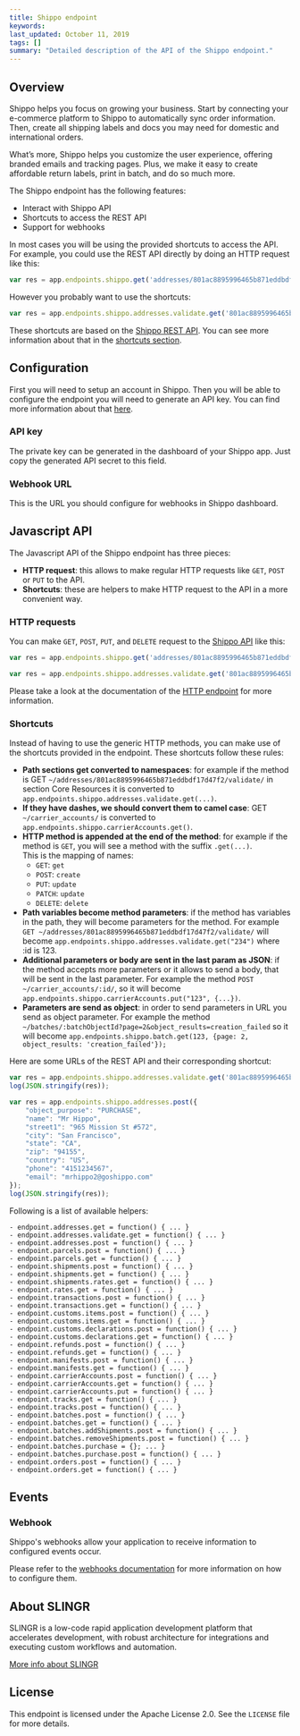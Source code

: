 ```yaml
---
title: Shippo endpoint
keywords: 
last_updated: October 11, 2019
tags: []
summary: "Detailed description of the API of the Shippo endpoint."
---
```


## Overview

Shippo helps you focus on growing your business. Start by connecting your e-commerce platform to Shippo to automatically 
sync order information. Then, create all shipping labels and docs you may need for domestic and international orders.

What’s more, Shippo helps you customize the user experience, offering branded emails and tracking pages. 
Plus, we make it easy to create affordable return labels, print in batch, and do so much more. 

The Shippo endpoint has the following features:

- Interact with Shippo API
- Shortcuts to access the REST API
- Support for webhooks

In most cases you will be using the provided shortcuts to access the API. For example, you could use the REST API
directly by doing an HTTP request like this:

```js
var res = app.endpoints.shippo.get('addresses/801ac8895996465b871eddbdf17d47f2/validate/');
```

However you probably want to use the shortcuts:

```js
var res = app.endpoints.shippo.addresses.validate.get('801ac8895996465b871eddbdf17d47f2');
```

These shortcuts are based on the [Shippo REST API](https://goshippo.com/docs/reference).
You can see more information about that in the [shortcuts section](#shortcuts).

## Configuration

First you will need to setup an account in Shippo. Then you will be able to configure the endpoint you will
need to generate an API key. You can find more information about that [here](https://goshippo.com/docs/auth/).

### API key

The private key can be generated in the dashboard of your Shippo app. Just copy the generated API secret to this field.


### Webhook URL

This is the URL you should configure for webhooks in Shippo dashboard. 

## Javascript API

The Javascript API of the Shippo endpoint has three pieces:

- **HTTP request**: this allows to make regular HTTP requests like `GET`, `POST` or `PUT` to the API.
- **Shortcuts**: these are helpers to make HTTP request to the API in a more convenient way.

### HTTP requests

You can make `GET`, `POST`, `PUT`, and `DELETE` request to the 
[Shippo API](https://goshippo.com/docs/reference) like this:

```js
var res = app.endpoints.shippo.get('addresses/801ac8895996465b871eddbdf17d47f2/validate/');

var res = app.endpoints.shippo.addresses.validate.get('801ac8895996465b871eddbdf17d47f2');
```

Please take a look at the documentation of the [HTTP endpoint]({{site.baseurl}}/endpoints_http.html#javascript-api)
for more information.

### Shortcuts

Instead of having to use the generic HTTP methods, you can make use of the shortcuts provided in the endpoint. These
shortcuts follow these rules:

- **Path sections get converted to namespaces**: for example if the method is GET `~/addresses/801ac8895996465b871eddbdf17d47f2/validate/` in section Core Resources 
  it is converted to `app.endpoints.shippo.addresses.validate.get(...)`. 
- **If they have dashes, we should convert them to camel case**: GET `~/carrier_accounts/` is converted to 
  `app.endpoints.shippo.carrierAccounts.get()`. 
- **HTTP method is appended at the end of the method**: for example if the method is `GET`, you will see a method with 
  the suffix `.get(...)`.  
  This is the mapping of names:
  - `GET`: `get`
  - `POST`: `create`
  - `PUT`: `update`
  - `PATCH`: `update`
  - `DELETE`: `delete`
- **Path variables become method parameters**: if the method has variables in the path, they will become parameters for 
  the method. For example `GET ~/addresses/801ac8895996465b871eddbdf17d47f2/validate/` will become 
  `app.endpoints.shippo.addresses.validate.get("234")` where :id is 123.
- **Additional parameters or body are sent in the last param as JSON**: if the method accepts more parameters or it 
  allows to send a body, that will be sent in the last parameter. For example the method `POST ~/carrier_accounts/:id/`, 
  so it will become `app.endpoints.shippo.carrierAccounts.put("123", {...})`.
- **Parameters are send as object**: in order to send parameters in URL you send as object parameter. For example the 
  method `~/batches/:batchObjectId?page=2&object_results=creation_failed` so it will become 
  `app.endpoints.shippo.batch.get(123, {page: 2, object_results: 'creation_failed'});`
  
Here are some URLs of the REST API and their corresponding shortcut:

```js
var res = app.endpoints.shippo.addresses.validate.get('801ac8895996465b871eddbdf17d47f2');
log(JSON.stringify(res));

var res = app.endpoints.shippo.addresses.post({
    "object_purpose": "PURCHASE",
    "name": "Mr Hippo",
    "street1": "965 Mission St #572",
    "city": "San Francisco",
    "state": "CA",
    "zip": "94155",
    "country": "US",
    "phone": "4151234567",
    "email": "mrhippo2@goshippo.com"
});
log(JSON.stringify(res));
```

Following is a list of available helpers:

    - endpoint.addresses.get = function() { ... }
    - endpoint.addresses.validate.get = function() { ... }
    - endpoint.addresses.post = function() { ... }
    - endpoint.parcels.post = function() { ... }
    - endpoint.parcels.get = function() { ... }
    - endpoint.shipments.post = function() { ... }
    - endpoint.shipments.get = function() { ... }
    - endpoint.shipments.rates.get = function() { ... }
    - endpoint.rates.get = function() { ... }
    - endpoint.transactions.post = function() { ... }
    - endpoint.transactions.get = function() { ... }
    - endpoint.customs.items.post = function() { ... }
    - endpoint.customs.items.get = function() { ... }
    - endpoint.customs.declarations.post = function() { ... }
    - endpoint.customs.declarations.get = function() { ... }
    - endpoint.refunds.post = function() { ... }
    - endpoint.refunds.get = function() { ... }
    - endpoint.manifests.post = function() { ... }
    - endpoint.manifests.get = function() { ... }
    - endpoint.carrierAccounts.post = function() { ... }
    - endpoint.carrierAccounts.get = function() { ... }
    - endpoint.carrierAccounts.put = function() { ... }
    - endpoint.tracks.get = function() { ... }
    - endpoint.tracks.post = function() { ... }
    - endpoint.batches.post = function() { ... }
    - endpoint.batches.get = function() { ... }
    - endpoint.batches.addShipments.post = function() { ... }
    - endpoint.batches.removeShipments.post = function() { ... }
    - endpoint.batches.purchase = {}; ... }
    - endpoint.batches.purchase.post = function() { ... }
    - endpoint.orders.post = function() { ... }
    - endpoint.orders.get = function() { ... }

## Events

### Webhook

Shippo's webhooks allow your application to receive information to configured events occur.

Please refer to the [webhooks documentation](https://goshippo.com/docs/webhooks/) for more information on how to configure them.

## About SLINGR

SLINGR is a low-code rapid application development platform that accelerates development, with robust architecture for integrations and executing custom workflows and automation.

[More info about SLINGR](https://slingr.io)

## License

This endpoint is licensed under the Apache License 2.0. See the `LICENSE` file for more details.

